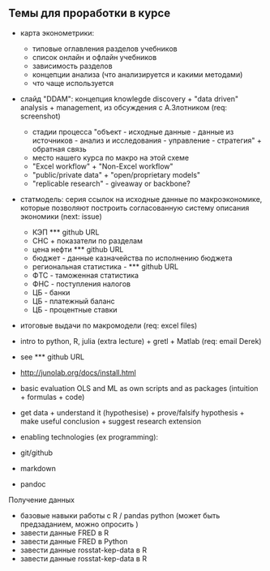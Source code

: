 Темы для проработки в курсе
---------------------------

- карта эконометрики:
  - типовые оглавления разделов учебников 
  - список онлайн и офлайн учебников 
  - зависимость разделов
  - концепции анализа (что анализируется и какими методами)
  - что чаще используется 
  
- слайд "DDAM": концепция knowlegde discovery + "data driven" analysis + management, из обсуждения с А.Злотником (req: screenshot)
  - стадии процесса "объект - исходные данные - данные из источников - анализ и исследования - управление - стратегия" + обратная связь 
  - место нашего курса по макро на этой схеме
  - "Excel workflow" + "Non-Excel workflow"
  - "publiс/private data" + "open/proprietary models"
  - "replicable research" - giveaway or backbone?
  
- статмодель: серия ссылок на исходные данные по макроэкономике, которые позволяют построить согласованную систему описания экономики 
  (next: issue) 
  - КЭП *** github URL
  - СНС + показатели по разделам 
  - цена нефти *** github URL
  - бюджет - данные казначейства по исполнению бюджета
  - региональная статистика - *** github URL
  - ФTC - таможенная статистика 
  - ФНС - поступления налогов 
  - ЦБ - банки
  - ЦБ - платежный баланс
  - ЦБ - процентные ставки 
  
- итоговые выдачи по макромодели (req: excel files)

- intro to python, R, julia (extra lecture) + gretl + Matlab (req: email Derek)
 - see *** github URL
 - http://junolab.org/docs/install.html
 - basic evaluation OLS and ML as own scripts and as packages (intuition + formulas + code)
 - get data + understand it (hypothesise) + prove/falsify hypothesis + make useful conclusion + suggest research extension 

- enabling technologies (ex programming):
 - git/github
 - markdown 
 - pandoc 

Получение данных 
- базовые навыки работы с R / pandas python (может быть предзаданием, можно опросить )
- завести данные FRED в R 
- завести данные FRED в Python 
- завести данные rosstat-kep-data в R 
- завести данные rosstat-kep-data в R